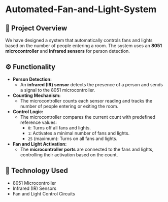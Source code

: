 # Automated-Fan-and-Light-System

## 📌 Project Overview
We have designed a system that automatically controls fans and lights based on the number of people entering a room. The system uses an **8051 microcontroller** and **infrared sensors** for person detection.

## ⚙️ Functionality
- **Person Detection:**  
  - An **infrared (IR) sensor** detects the presence of a person and sends a signal to the 8051 microcontroller.  
- **Counting Mechanism:**  
  - The microcontroller counts each sensor reading and tracks the number of people entering or exiting the room.  
- **Control Logic:**  
  - The microcontroller compares the current count with predefined reference values:  
    - `0`: Turns off all fans and lights.  
    - `1`: Activates a minimal number of fans and lights.  
    - `25` (maximum): Turns on all fans and lights.  
- **Fan and Light Activation:**  
  - The **microcontroller ports** are connected to the fans and lights, controlling their activation based on the count.

## 🔧 Technology Used
- 8051 Microcontroller  
- Infrared (IR) Sensors  
- Fan and Light Control Circuits  
